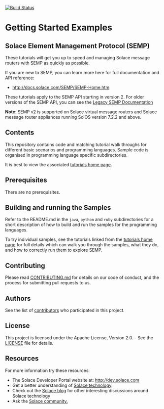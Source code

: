 [![Build Status](https://travis-ci.org/SolaceSamples/solace-samples-semp.svg?branch=master)](https://travis-ci.org/SolaceSamples/solace-samples-semp)

# Getting Started Examples
## Solace Element Management Protocol (SEMP)

These tutorials will get you up to speed and managing Solace message routers with SEMP as quickly as possible. 

If you are new to SEMP, you can learn more here for full documentation and API reference:

* http://docs.solace.com/SEMP/SEMP-Home.htm

These tutorials apply to the SEMP API starting in version 2. For older versions of the SEMP API, you can see the [Legacy SEMP Documentation](http://dev.solace.com/get-started/semp-tutorials/)

**Note**: SEMP v2 is supported on Solace virtual message routers and Solace message router appliances running SolOS version 7.2.2 and above.

## Contents

This repository contains code and matching tutorial walk throughs for different basic scenarios and programming languages. Sample code is organised in programming language specific subdirectories. 

It is best to view the associated [tutorials home page](http://dev.solace.com/get-started/semp-tutorials/).

## Prerequisites

There are no prerequisites. 

## Building and running the Samples

Refer to the README.md in the `java`, `python` and `ruby` subdirectories for a short description of how to build and run the samples for the programming languages.

To try individual samples, see the tutorials linked from the [tutorials home page](http://dev.solace.com/get-started/semp-tutorials/) for full details which can walk you through the samples, what they do, and how to correctly run them to explore SEMP.

## Contributing

Please read [CONTRIBUTING.md](CONTRIBUTING.md) for details on our code of conduct, and the process for submitting pull requests to us.

## Authors

See the list of [contributors](https://github.com/SolaceSamples/solace-samples-semp/contributors) who participated in this project.

## License

This project is licensed under the Apache License, Version 2.0. - See the [LICENSE](LICENSE) file for details.

## Resources

For more information try these resources:

- The Solace Developer Portal website at: http://dev.solace.com
- Get a better understanding of [Solace technology](http://dev.solace.com/tech/).
- Check out the [Solace blog](http://dev.solace.com/blog/) for other interesting discussions around Solace technology
- Ask the [Solace community.](http://dev.solace.com/community/)
